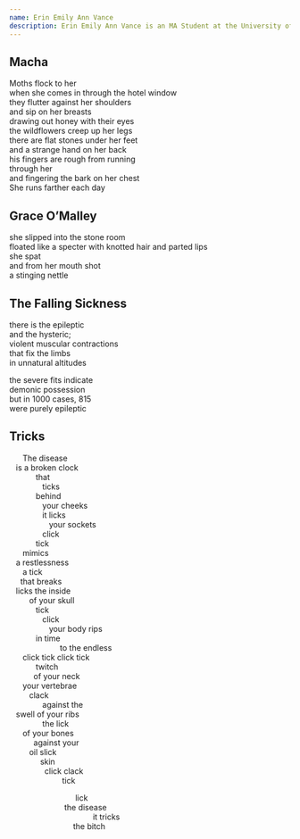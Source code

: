 ```yaml
---
name: Erin Emily Ann Vance
description: Erin Emily Ann Vance is an MA Student at the University of Calgary. She works in collage, fiction, poetry, and non-fiction. Her work has been published in numerous journals and magazines.
---
```


<div class="poem">
  <h2>Macha</h2>
  <p>
    Moths flock to her<br>
    when she comes in through the hotel window<br>
    they flutter against her shoulders<br>
    and sip on her breasts<br>
    drawing out honey with their eyes<br>
    the wildflowers creep up her legs<br>
    there are flat stones under her feet<br>
    and a strange hand on her back<br>
    his fingers are rough from running<br>
    through her<br>
    and fingering the bark on her chest<br>
    She runs farther each day
  </p>
</div>

<div class="poem">
  <h2>Grace O’Malley</h2>
  <p>
    she slipped into the stone room<br>
    floated like a specter with knotted hair and parted lips<br>
    she spat<br>
    and from her mouth shot<br>
    a stinging nettle
  </p>
</div>

<div class="poem">
  <h2>The Falling Sickness</h2>
  <p>
    there is the epileptic<br>
    and the hysteric;<br>
    violent muscular contractions<br>
    that fix the limbs<br>
    in unnatural altitudes
  </p>
  <p>
    the severe fits indicate<br>
    demonic possession<br>
    but in 1000 cases, 815<br>
    were purely epileptic
  </p>
</div>

<div class="poem">
  <h2>Tricks</h2>
  <p>&nbsp;&nbsp;&nbsp;&nbsp;&nbsp;&nbsp;The disease<br>
&nbsp;&nbsp;&nbsp;is a broken clock<br>
&nbsp;&nbsp;&nbsp;&nbsp;&nbsp;&nbsp;&nbsp;&nbsp;&nbsp;&nbsp;&nbsp;&nbsp;that<br>
&nbsp;&nbsp;&nbsp;&nbsp;&nbsp;&nbsp;&nbsp;&nbsp;&nbsp;&nbsp;&nbsp;&nbsp;&nbsp;&nbsp;&nbsp;ticks<br>
&nbsp;&nbsp;&nbsp;&nbsp;&nbsp;&nbsp;&nbsp;&nbsp;&nbsp;&nbsp;&nbsp;&nbsp;behind<br>
&nbsp;&nbsp;&nbsp;&nbsp;&nbsp;&nbsp;&nbsp;&nbsp;&nbsp;&nbsp;&nbsp;&nbsp;&nbsp;&nbsp;&nbsp;your cheeks<br>
&nbsp;&nbsp;&nbsp;&nbsp;&nbsp;&nbsp;&nbsp;&nbsp;&nbsp;&nbsp;&nbsp;&nbsp;&nbsp;&nbsp;&nbsp;it licks<br>
&nbsp;&nbsp;&nbsp;&nbsp;&nbsp;&nbsp;&nbsp;&nbsp;&nbsp;&nbsp;&nbsp;&nbsp;&nbsp;&nbsp;&nbsp;&nbsp;&nbsp;&nbsp;your sockets<br>
&nbsp;&nbsp;&nbsp;&nbsp;&nbsp;&nbsp;&nbsp;&nbsp;&nbsp;&nbsp;&nbsp;&nbsp;&nbsp;&nbsp;&nbsp;click<br>
&nbsp;&nbsp;&nbsp;&nbsp;&nbsp;&nbsp;&nbsp;&nbsp;&nbsp;&nbsp;&nbsp;&nbsp;tick<br>
&nbsp;&nbsp;&nbsp;&nbsp;&nbsp;&nbsp;mimics<br>
&nbsp;&nbsp;&nbsp;a restlessness<br>
&nbsp;&nbsp;&nbsp;&nbsp;&nbsp;&nbsp;a tick<br>
&nbsp;&nbsp;&nbsp;&nbsp;&nbsp;that breaks<br>
&nbsp;&nbsp;&nbsp;licks the inside<br>
&nbsp;&nbsp;&nbsp;&nbsp;&nbsp;&nbsp;&nbsp;&nbsp;&nbsp;of your skull<br>
&nbsp;&nbsp;&nbsp;&nbsp;&nbsp;&nbsp;&nbsp;&nbsp;&nbsp;&nbsp;&nbsp;&nbsp;tick<br>
&nbsp;&nbsp;&nbsp;&nbsp;&nbsp;&nbsp;&nbsp;&nbsp;&nbsp;&nbsp;&nbsp;&nbsp;&nbsp;&nbsp;&nbsp;click<br>
&nbsp;&nbsp;&nbsp;&nbsp;&nbsp;&nbsp;&nbsp;&nbsp;&nbsp;&nbsp;&nbsp;&nbsp;&nbsp;&nbsp;&nbsp;&nbsp;&nbsp;&nbsp;your body rips<br>
&nbsp;&nbsp;&nbsp;&nbsp;&nbsp;&nbsp;&nbsp;&nbsp;&nbsp;&nbsp;&nbsp;&nbsp;in time<br>
&nbsp;&nbsp;&nbsp;&nbsp;&nbsp;&nbsp;&nbsp;&nbsp;&nbsp;&nbsp;&nbsp;&nbsp;&nbsp;&nbsp;&nbsp;&nbsp;&nbsp;&nbsp;&nbsp;&nbsp;&nbsp;&nbsp;&nbsp;to the endless<br>
&nbsp;&nbsp;&nbsp;&nbsp;&nbsp;&nbsp;click tick click tick<br>
&nbsp;&nbsp;&nbsp;&nbsp;&nbsp;&nbsp;&nbsp;&nbsp;&nbsp;&nbsp;&nbsp;&nbsp;twitch<br>
&nbsp;&nbsp;&nbsp;&nbsp;&nbsp;&nbsp;&nbsp;&nbsp;&nbsp;&nbsp;&nbsp;of your neck<br>
&nbsp;&nbsp;&nbsp;&nbsp;&nbsp;&nbsp;your vertebrae<br>
&nbsp;&nbsp;&nbsp;&nbsp;&nbsp;&nbsp;&nbsp;&nbsp;&nbsp;clack<br>
&nbsp;&nbsp;&nbsp;&nbsp;&nbsp;&nbsp;&nbsp;&nbsp;&nbsp;&nbsp;&nbsp;&nbsp;&nbsp;&nbsp;&nbsp;against the<br>
&nbsp;&nbsp;&nbsp;swell of your ribs<br>
&nbsp;&nbsp;&nbsp;&nbsp;&nbsp;&nbsp;&nbsp;&nbsp;&nbsp;&nbsp;&nbsp;&nbsp;&nbsp;&nbsp;&nbsp;the lick<br>
&nbsp;&nbsp;&nbsp;&nbsp;&nbsp;&nbsp;of your bones<br>
&nbsp;&nbsp;&nbsp;&nbsp;&nbsp;&nbsp;&nbsp;&nbsp;&nbsp;&nbsp;&nbsp;against your<br>
&nbsp;&nbsp;&nbsp;&nbsp;&nbsp;&nbsp;&nbsp;&nbsp;&nbsp;oil slick<br>
&nbsp;&nbsp;&nbsp;&nbsp;&nbsp;&nbsp;&nbsp;&nbsp;&nbsp;&nbsp;&nbsp;&nbsp;&nbsp;&nbsp;skin<br>
&nbsp;&nbsp;&nbsp;&nbsp;&nbsp;&nbsp;&nbsp;&nbsp;&nbsp;&nbsp;&nbsp;&nbsp;&nbsp;&nbsp;&nbsp;&nbsp;click clack<br>
&nbsp;&nbsp;&nbsp;&nbsp;&nbsp;&nbsp;&nbsp;&nbsp;&nbsp;&nbsp;&nbsp;&nbsp;&nbsp;&nbsp;&nbsp;&nbsp;&nbsp;&nbsp;&nbsp;&nbsp;&nbsp;&nbsp;&nbsp;&nbsp;tick</p>
<p>&nbsp;&nbsp;&nbsp;&nbsp;&nbsp;&nbsp;&nbsp;&nbsp;&nbsp;&nbsp;&nbsp;&nbsp;&nbsp;&nbsp;&nbsp;&nbsp;&nbsp;&nbsp;&nbsp;&nbsp;&nbsp;&nbsp;&nbsp;&nbsp;&nbsp;&nbsp;&nbsp;&nbsp;&nbsp;&nbsp;lick<br>
&nbsp;&nbsp;&nbsp;&nbsp;&nbsp;&nbsp;&nbsp;&nbsp;&nbsp;&nbsp;&nbsp;&nbsp;&nbsp;&nbsp;&nbsp;&nbsp;&nbsp;&nbsp;&nbsp;&nbsp;&nbsp;&nbsp;&nbsp;&nbsp;&nbsp;the disease<br>
&nbsp;&nbsp;&nbsp;&nbsp;&nbsp;&nbsp;&nbsp;&nbsp;&nbsp;&nbsp;&nbsp;&nbsp;&nbsp;&nbsp;&nbsp;&nbsp;&nbsp;&nbsp;&nbsp;&nbsp;&nbsp;&nbsp;&nbsp;&nbsp;&nbsp;&nbsp;&nbsp;&nbsp;&nbsp;&nbsp;&nbsp;&nbsp;&nbsp;&nbsp;&nbsp;&nbsp;&nbsp;&nbsp;it tricks<br>
&nbsp;&nbsp;&nbsp;&nbsp;&nbsp;&nbsp;&nbsp;&nbsp;&nbsp;&nbsp;&nbsp;&nbsp;&nbsp;&nbsp;&nbsp;&nbsp;&nbsp;&nbsp;&nbsp;&nbsp;&nbsp;&nbsp;&nbsp;&nbsp;&nbsp;&nbsp;&nbsp;&nbsp;&nbsp;the bitch</p>
</div>
